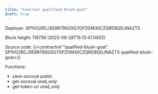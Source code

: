 ```yaml
---
title: "Contract qualified-blush-goat"
draft: true
---
```

Deployer: SP1VG2RCJ5E8R79SG5G7GPZGM30CZQRD8QDJNAZTS


 



Block height: 118736 (2023-08-28T15:13:47.000Z)

Source code: {{<contractref "qualified-blush-goat" SP1VG2RCJ5E8R79SG5G7GPZGM30CZQRD8QDJNAZTS qualified-blush-goat>}}

Functions:

* save-socoval _public_
* get-socoval _read_only_
* get-token-uri _read_only_
